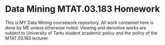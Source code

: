 # Data Mining MTAT.03.183 Homework

This is MY Data Mining coursework repository. All work contained here is done by ME unless otherwise noted. Viewing and derivitive works are subject to University of Tartu student academic policy and the policy of the MTAT.03.183 lecturer.
